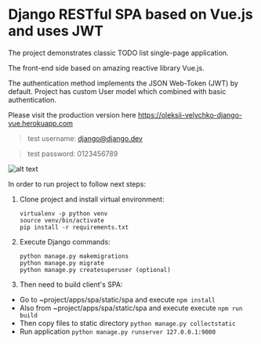 # Django RESTful SPA based on Vue.js and uses JWT

The project demonstrates classic TODO list single-page application.

The front-end side based on amazing reactive library Vue.js.

The authentication method implements the JSON Web-Token (JWT) by default.
Project has custom User model which combined with basic authentication.

Please visit the production version here <a href="https://oleksii-velychko-django-vue.herokuapp.com">https://oleksii-velychko-django-vue.herokuapp.com</a>

> test username: django@django.dev

> test password: 0123456789

![alt text](https://raw.githubusercontent.com/oleksii-velychko/django-vue/master/screenshot.png)

In order to run project to follow next steps:

1. Clone project and install virtual environment:

    ```
    virtualenv -p python venv
    source venv/bin/activate
    pip install -r requirements.txt
    ```

2. Execute Django commands:

    ```
    python manage.py makemigrations
    python manage.py migrate
    python manage.py createsuperuser (optional)
    ```

3. Then need to build client's SPA:

 - Go to ~project/apps/spa/static/spa and execute `npm install`
 - Also from ~project/apps/spa/static/spa and execute execute `npm run build`
 - Then copy files to static directory `python manage.py collectstatic`
 - Run application `python manage.py runserver 127.0.0.1:9000`
